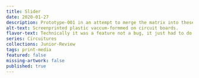 ```yaml
---
title: Slider
date: 2020-01-27
description: Prototype-001 in an attempt to merge the matrix into these circuit board forms.
alt-text: Screenprinted plastic vaccum-formmed on circuit boards.
flavor-text: Technically it was a feature not a bug, it just had to do one thing.
series: Circuitures
collections: Junior-Review
tags: print-media
featured: false
missing-artwork: false
published: true
---
```

